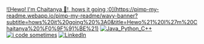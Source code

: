[![Hewo! I'm Chaitanya 👾!, hows it going :0](https://pimp-my-readme.webapp.io/pimp-my-readme/wavy-banner?
subtitle=hows%20it%20going%20%3A0&title=Hewo%21%20I%27m%20Chaitanya%20%F0%9F%91%BE%21)](https://pimp-my-readme.webapp.io)
[![Java_Python_C++](https://pimp-my-readme.webapp.io/pimp-my-readme/technology?technology=Java_Python_C%2B%2B)](https://pimp-my-readme.webapp.io)
[![    i code sometimes ](https://pimp-my-readme.webapp.io/pimp-my-readme/sliding-text?emojis=23f3&text=%2520%2520%2520%2520i%2520code%2520sometimes%2520)](https://pimp-my-readme.webapp.io)
[![LinkedIn](https://pimp-my-readme.webapp.io/pimp-my-readme/social-media?social=LinkedIn)](https://www.linkedin.com/in/chaitanyajoshix/)
